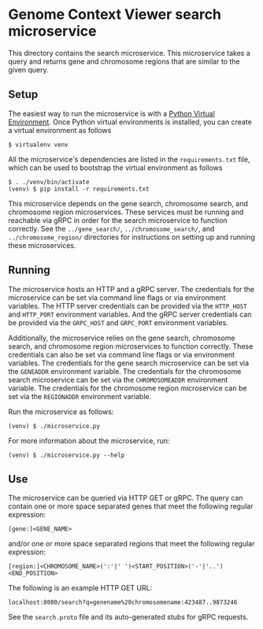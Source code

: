 # Genome Context Viewer search microservice

This directory contains the search microservice.
This microservice takes a query and returns gene and chromosome regions that are similar to the given query.

## Setup

The easiest way to run the microservice is with a [Python Virtual Environment](http://docs.python-guide.org/en/latest/dev/virtualenvs/).
Once Python virtual environments is installed, you can create a virtual environment as follows

    $ virtualenv venv

All the microservice's dependencies are listed in the `requirements.txt` file, which can be used to bootstrap the virtual environment as follows

    $ . ./venv/bin/activate
    (venv) $ pip install -r requirements.txt

This microservice depends on the gene search, chromosome search, and chromosome region microservices.
These services must be running and reachable via gRPC in order for the search microservice to function correctly.
See the `../gene_search/`, `../chromosome_search/`, and `../chromosome_region/` directories for instructions on setting up and running these microservices.

## Running

The microservice hosts an HTTP and a gRPC server.
The credentials for the microservice can be set via command line flags or via environment variables.
The HTTP server credentials can be provided via the `HTTP_HOST` and `HTTP_PORT` environment variables.
And the gRPC server credentials can be provided via the `GRPC_HOST` and `GRPC_PORT` environment variables.

Additionally, the microservice relies on the gene search, chromosome search, and chromosome region microservices to function correctly.
These credentials can also be set via command line flags or via environment variables.
The credentials for the gene search microservice can be set via the `GENEADDR` environment variable.
The credentials for the chromosome search microservice can be set via the `CHROMOSOMEADDR` environment variable.
The credentials for the chromosome region microservice can be set via the `REGIONADDR` environment variable.

Run the microservice as follows:

    (venv) $ ./microservice.py

For more information about the microservice, run:

    (venv) $ ./microservice.py --help

## Use

The microservice can be queried via HTTP GET or gRPC.
The query can contain one or more space separated genes that meet the following regular expression:

    [gene:]<GENE_NAME>

and/or one or more space separated regions that meet the following regular expression:

    [region:]<CHROMOSOME_NAME>(':'|' ')<START_POSITION>('-'|'..')<END_POSITION>

The following is an example HTTP GET URL:

    localhost:8080/search?q=genename%20chromosomename:423487..9873246

See the `search.proto` file and its auto-generated stubs for gRPC requests.
